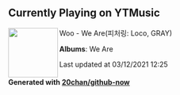 ## Currently Playing on YTMusic

[<img align="left" width="100" src="https://lh3.googleusercontent.com/SrU1lqjYHirIZQuwSgx_6tap_qBAgWiRHJ0LgUa1m3cOZBmUPSqGU0aQAFH29_sgj0O4Bu5-esmX2Mg">](https://music.youtube.com/watch?v=pJ-IGZKyfpU)

Woo - We Are(피처링: Loco, GRAY)

**Albums**: We Are

Last updated at 03/12/2021 12:25

#### Generated with [20chan/github-now](https://github.com/20chan/github-now)


<!--
**20chan/20chan** is a ✨ _special_ ✨ repository because its `README.md` (this file) appears on your GitHub profile.

Here are some ideas to get you started:

- 🔭 I’m currently working on ...
- 🌱 I’m currently learning ...
- 👯 I’m looking to collaborate on ...
- 🤔 I’m looking for help with ...
- 💬 Ask me about ...
- 📫 How to reach me: ...
- 😄 Pronouns: ...
- ⚡ Fun fact: ...
-->
